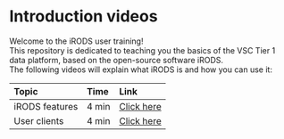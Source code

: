 # Introduction videos

Welcome to the iRODS user training!   
This repository is dedicated to teaching you the basics of the VSC Tier 1 data platform, based on the open-source software iRODS.    
The following videos will explain what iRODS is and how you can use it:


| Topic          | Time  | Link  |
|:-------------  |:-----|:-----|
| iRODS features | 4 min | [Click here](https://kuleuven.mediaspace.kaltura.com/media/VSC+Tier+1+data+platformA+features/1_bm9axczz) |
| User clients   | 4 min | [Click here](https://kuleuven.mediaspace.kaltura.com/media/VSC+Tier+1+data+platformA+user+clients/1_zlmz9iu8) |







